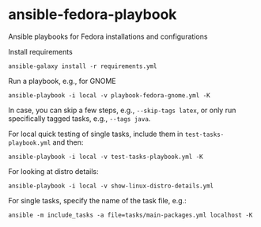 # ansible-fedora-playbook
Ansible playbooks for Fedora installations and configurations

Install requirements

```
ansible-galaxy install -r requirements.yml
```

Run a playbook, e.g., for GNOME

```
ansible-playbook -i local -v playbook-fedora-gnome.yml -K
```

In case, you can skip a few steps, e.g., `--skip-tags latex`, or only run specifically tagged tasks, e.g., `--tags java`.

For local quick testing of single tasks, include them in `test-tasks-playbook.yml` and then:

```
ansible-playbook -i local -v test-tasks-playbook.yml -K
```

For looking at distro details:

```
ansible-playbook -i local -v show-linux-distro-details.yml
```

For single tasks, specify the name of the task file, e.g.:

```
ansible -m include_tasks -a file=tasks/main-packages.yml localhost -K
```
